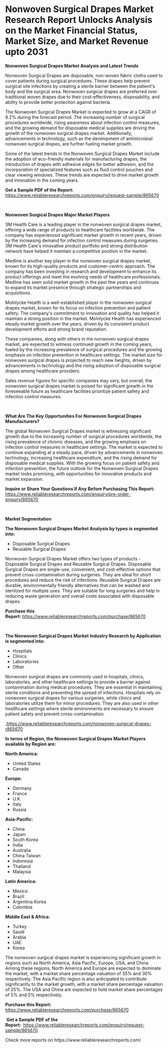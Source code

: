 <p><h1>Nonwoven Surgical Drapes Market Research Report Unlocks Analysis on the Market Financial Status, Market Size, and Market Revenue upto 2031</h1></p><p><strong>Nonwoven Surgical Drapes Market Analysis and Latest Trends</strong></p>
<p><p>Nonwoven Surgical Drapes are disposable, non-woven fabric cloths used to cover patients during surgical procedures. These drapes help prevent surgical site infections by creating a sterile barrier between the patient's body and the surgical area. Nonwoven surgical drapes are preferred over traditional woven drapes due to their cost-effectiveness, disposability, and ability to provide better protection against bacteria.</p><p>The Nonwoven Surgical Drapes Market is expected to grow at a CAGR of 9.2% during the forecast period. The increasing number of surgical procedures worldwide, rising awareness about infection control measures, and the growing demand for disposable medical supplies are driving the growth of the nonwoven surgical drapes market. Additionally, advancements in technology, such as the development of antimicrobial nonwoven surgical drapes, are further fueling market growth.</p><p>Some of the latest trends in the Nonwoven Surgical Drapes Market include the adoption of eco-friendly materials for manufacturing drapes, the introduction of drapes with adhesive edges for better adhesion, and the incorporation of specialized features such as fluid control pouches and clear viewing windows. These trends are expected to drive market growth and innovation in the coming years.</p></p>
<p><strong>Get a Sample PDF of the Report:&nbsp;</strong> <a href="https://www.reliableresearchreports.com/enquiry/request-sample/865670">https://www.reliableresearchreports.com/enquiry/request-sample/865670</a></p>
<p>&nbsp;</p>
<p><strong>Nonwoven Surgical Drapes Major Market Players</strong></p>
<p><p>3M Health Care is a leading player in the nonwoven surgical drapes market, offering a wide range of products to healthcare facilities worldwide. The company has experienced significant market growth in recent years, driven by the increasing demand for infection control measures during surgeries. 3M Health Care's innovative product portfolio and strong distribution network have helped it maintain a competitive position in the market.</p><p>Medline is another key player in the nonwoven surgical drapes market, known for its high-quality products and customer-centric approach. The company has been investing in research and development to enhance its product offerings and meet the evolving needs of healthcare professionals. Medline has seen solid market growth in the past few years and continues to expand its market presence through strategic partnerships and acquisitions.</p><p>Molnlycke Health is a well-established player in the nonwoven surgical drapes market, known for its focus on infection prevention and patient safety. The company's commitment to innovation and quality has helped it maintain a strong position in the market. Molnlycke Health has experienced steady market growth over the years, driven by its consistent product development efforts and strong brand reputation.</p><p>These companies, along with others in the nonwoven surgical drapes market, are expected to witness continued growth in the coming years, fueled by the increasing prevalence of surgical procedures and the growing emphasis on infection prevention in healthcare settings. The market size for nonwoven surgical drapes is projected to reach new heights, driven by advancements in technology and the rising adoption of disposable surgical drapes among healthcare providers.</p><p>Sales revenue figures for specific companies may vary, but overall, the nonwoven surgical drapes market is poised for significant growth in the foreseeable future as healthcare facilities prioritize patient safety and infection control measures.</p></p>
<p>&nbsp;</p>
<p><strong>What Are The Key Opportunities For Nonwoven Surgical Drapes Manufacturers?</strong></p>
<p><p>The global Nonwoven Surgical Drapes market is witnessing significant growth due to the increasing number of surgical procedures worldwide, the rising prevalence of chronic diseases, and the growing emphasis on infection control measures in healthcare settings. The market is expected to continue expanding at a steady pace, driven by advancements in nonwoven technology, increasing healthcare expenditure, and the rising demand for disposable medical supplies. With the growing focus on patient safety and infection prevention, the future outlook for the Nonwoven Surgical Drapes market looks promising, with opportunities for innovative products and market expansion.</p></p>
<p><strong>Inquire or Share Your Questions If Any Before Purchasing This Report:</strong> <a href="https://www.reliableresearchreports.com/enquiry/pre-order-enquiry/865670">https://www.reliableresearchreports.com/enquiry/pre-order-enquiry/865670</a></p>
<p>&nbsp;</p>
<p><strong>Market Segmentation</strong></p>
<p><strong>The Nonwoven Surgical Drapes Market Analysis by types is segmented into:</strong></p>
<p><ul><li>Disposable Surgical Drapes</li><li>Reusable Surgical Drapes</li></ul></p>
<p><p>Nonwoven Surgical Drapes Market offers two types of products - Disposable Surgical Drapes and Reusable Surgical Drapes. Disposable Surgical Drapes are single-use, convenient, and cost-effective options that prevent cross-contamination during surgeries. They are ideal for short procedures and reduce the risk of infections. Reusable Surgical Drapes are durable, environmentally friendly alternatives that can be washed and sterilized for multiple uses. They are suitable for long surgeries and help in reducing waste generation and overall costs associated with disposable drapes.</p></p>
<p><strong>Purchase this Report:&nbsp;</strong><a href="https://www.reliableresearchreports.com/purchase/865670">https://www.reliableresearchreports.com/purchase/865670</a></p>
<p>&nbsp;</p>
<p><strong>The Nonwoven Surgical Drapes Market Industry Research by Application is segmented into:</strong></p>
<p><ul><li>Hospitals</li><li>Clinics</li><li>Laboratories</li><li>Other</li></ul></p>
<p><p>Nonwoven surgical drapes are commonly used in hospitals, clinics, laboratories, and other healthcare settings to provide a barrier against contamination during medical procedures. They are essential in maintaining sterile conditions and preventing the spread of infections. Hospitals rely on nonwoven surgical drapes for various surgeries, while clinics and laboratories utilize them for minor procedures. They are also used in other healthcare settings where sterile environments are necessary to ensure patient safety and prevent cross-contamination.</p></p>
<p><a href="https://www.reliableresearchreports.com/nonwoven-surgical-drapes-r865670">&nbsp;https://www.reliableresearchreports.com/nonwoven-surgical-drapes-r865670</a></p>
<p><strong>In terms of Region, the Nonwoven Surgical Drapes Market Players available by Region are:</strong></p>
<p>
    <p> <strong> North America: </strong>
        <ul>
            <li>United States</li>
            <li>Canada</li>
        </ul>
        </p> 
    <p> <strong> Europe: </strong>
        <ul>
            <li>Germany</li>
            <li>France</li>
            <li>U.K.</li>
            <li>Italy</li>
            <li>Russia</li>
        </ul>
        </p> 
    <p> <strong> Asia-Pacific: </strong>
        <ul>
            <li>China</li>
            <li>Japan</li>
            <li>South Korea</li>
            <li>India</li>
            <li>Australia</li>
            <li>China Taiwan</li>
            <li>Indonesia</li>
            <li>Thailand</li>
            <li>Malaysia</li>
        </ul>
        </p> 
    <p> <strong> Latin America: </strong>
        <ul>
            <li>Mexico</li>
            <li>Brazil</li>
            <li>Argentina Korea</li>
            <li>Colombia</li>
        </ul>
        </p> 
    <p> <strong> Middle East & Africa: </strong>
        <ul>
            <li>Turkey</li>
            <li>Saudi</li>
            <li>Arabia</li>
            <li>UAE</li>
            <li>Korea</li>
        </ul>
    </p>
    </p>
<p><p>The nonwoven surgical drapes market is experiencing significant growth in regions such as North America, Asia Pacific, Europe, USA, and China. Among these regions, North America and Europe are expected to dominate the market, with a market share percentage valuation of 35% and 30% respectively. The Asia Pacific region is also anticipated to contribute significantly to the market growth, with a market share percentage valuation of 25%. The USA and China are expected to hold market share percentages of 5% and 5% respectively.</p></p>
<p><strong>Purchase this Report: </strong><a href="https://www.reliableresearchreports.com/purchase/865670">https://www.reliableresearchreports.com/purchase/865670</a></p>
<p>&nbsp;<strong>Get a Sample PDF of the Report:&nbsp;&nbsp;</strong><a href="https://www.reliableresearchreports.com/enquiry/request-sample/865670">https://www.reliableresearchreports.com/enquiry/request-sample/865670</a></p>
<p><strong></strong></p>
<p>Check more reports on https://www.reliableresearchreports.com/</p>
